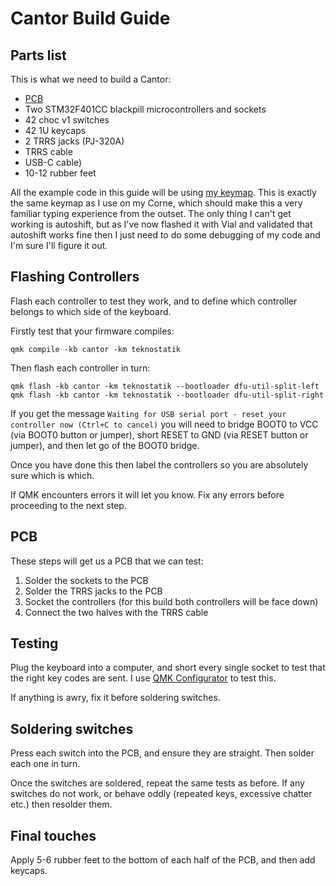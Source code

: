 # Cantor Build Guide

## Parts list

This is what we need to build a Cantor:

* [PCB](https://github.com/diepala/cantor/releases/tag/rev1.0)
* Two STM32F401CC blackpill microcontrollers and sockets 
* 42 choc v1 switches 
* 42 1U keycaps 
* 2 TRRS jacks (PJ-320A)
* TRRS cable
* USB-C cable)
* 10-12 rubber feet

All the example code in this guide will be using [my keymap](https://github.com/teknostatik/keyboards/tree/main/cantor). This is exactly the same keymap as I use on my Corne, which should make this a very familiar typing experience from the outset. The only thing I can't get working is autoshift, but as I've now flashed it with Vial and validated that autoshift works fine then I just need to do some debugging of my code and I'm sure I'll figure it out.

## Flashing Controllers

Flash each controller to test they work, and to define which controller belongs to which side of the keyboard. 

Firstly test that your firmware compiles:

    qmk compile -kb cantor -km teknostatik

Then flash each controller in turn:

    qmk flash -kb cantor -km teknostatik --bootloader dfu-util-split-left
    qmk flash -kb cantor -km teknostatik --bootloader dfu-util-split-right

If you get the message `Waiting for USB serial port - reset your controller now (Ctrl+C to cancel)` you will need to bridge BOOT0 to VCC (via BOOT0 button or jumper), short RESET to GND (via RESET button or jumper), and then let go of the BOOT0 bridge.

Once you have done this then label the controllers so you are absolutely sure which is which.

If QMK encounters errors it will let you know. Fix any errors before proceeding to the next step.

## PCB

These steps will get us a PCB that we can test:

1. Solder the sockets to the PCB
2. Solder the TRRS jacks to the PCB
3. Socket the controllers (for this build both controllers will be face down)
4. Connect the two halves with the TRRS cable

## Testing

Plug the keyboard into a computer, and short every single socket to test that the right key codes are sent. I use [QMK Configurator](https://config.qmk.fm/#/test) to test this.

If anything is awry, fix it before soldering switches.

## Soldering switches

Press each switch into the PCB, and ensure they are straight. Then solder each one in turn. 

Once the switches are soldered, repeat the same tests as before. If any switches do not work, or behave oddly (repeated keys, excessive chatter etc.) then resolder them.

## Final touches

Apply 5-6 rubber feet to the bottom of each half of the PCB, and then add keycaps. 

